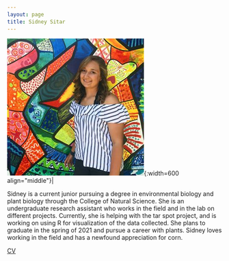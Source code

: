 ```yaml
---
layout: page
title: Sidney Sitar
---
```


![Sidney Sitar](/images/People_Images/sidneysitar.jpg){:width=600 align="middle"}|

Sidney is a current junior pursuing a degree in environmental biology and plant biology through the College of Natural Science. She is an undergraduate research assistant who works in the field and in the lab on different projects. Currently, she is helping with the tar spot project, and is working on using R for visualization of the data collected. She plans to graduate in the spring of 2021 and pursue a career with plants. Sidney loves working in the field and has a newfound appreciation for corn.

[CV](/CVs/sidneysitar.pdf)